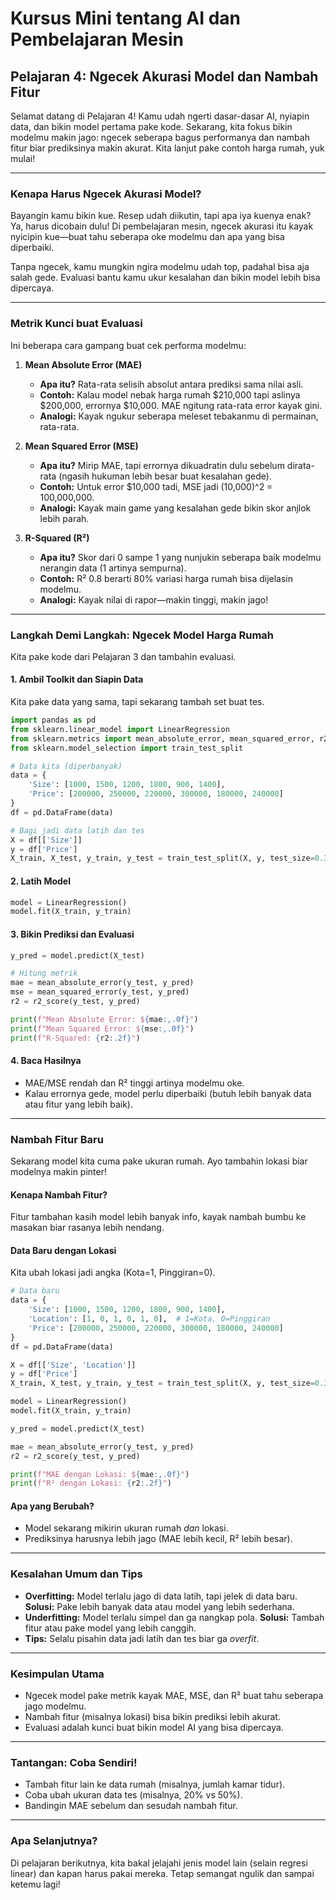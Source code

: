 # Kursus Mini tentang AI dan Pembelajaran Mesin

## Pelajaran 4: Ngecek Akurasi Model dan Nambah Fitur

Selamat datang di Pelajaran 4! Kamu udah ngerti dasar-dasar AI, nyiapin data, dan bikin model pertama pake kode. Sekarang, kita fokus bikin modelmu makin jago: ngecek seberapa bagus performanya dan nambah fitur biar prediksinya makin akurat. Kita lanjut pake contoh harga rumah, yuk mulai!

---

### Kenapa Harus Ngecek Akurasi Model?

Bayangin kamu bikin kue. Resep udah diikutin, tapi apa iya kuenya enak? Ya, harus dicobain dulu! Di pembelajaran mesin, ngecek akurasi itu kayak nyicipin kue—buat tahu seberapa oke modelmu dan apa yang bisa diperbaiki.

Tanpa ngecek, kamu mungkin ngira modelmu udah top, padahal bisa aja salah gede. Evaluasi bantu kamu ukur kesalahan dan bikin model lebih bisa dipercaya.

---

### Metrik Kunci buat Evaluasi

Ini beberapa cara gampang buat cek performa modelmu:

1. **Mean Absolute Error (MAE)**  
   - **Apa itu?** Rata-rata selisih absolut antara prediksi sama nilai asli.  
   - **Contoh:** Kalau model nebak harga rumah $210,000 tapi aslinya $200,000, errornya $10,000. MAE ngitung rata-rata error kayak gini.  
   - **Analogi:** Kayak ngukur seberapa meleset tebakanmu di permainan, rata-rata.

2. **Mean Squared Error (MSE)**  
   - **Apa itu?** Mirip MAE, tapi errornya dikuadratin dulu sebelum dirata-rata (ngasih hukuman lebih besar buat kesalahan gede).  
   - **Contoh:** Untuk error $10,000 tadi, MSE jadi (10,000)^2 = 100,000,000.  
   - **Analogi:** Kayak main game yang kesalahan gede bikin skor anjlok lebih parah.

3. **R-Squared (R²)**  
   - **Apa itu?** Skor dari 0 sampe 1 yang nunjukin seberapa baik modelmu nerangin data (1 artinya sempurna).  
   - **Contoh:** R² 0.8 berarti 80% variasi harga rumah bisa dijelasin modelmu.  
   - **Analogi:** Kayak nilai di rapor—makin tinggi, makin jago!

---

### Langkah Demi Langkah: Ngecek Model Harga Rumah

Kita pake kode dari Pelajaran 3 dan tambahin evaluasi.

#### 1. Ambil Toolkit dan Siapin Data

Kita pake data yang sama, tapi sekarang tambah set buat tes.

```python
import pandas as pd
from sklearn.linear_model import LinearRegression
from sklearn.metrics import mean_absolute_error, mean_squared_error, r2_score
from sklearn.model_selection import train_test_split

# Data kita (diperbanyak)
data = {
    'Size': [1000, 1500, 1200, 1800, 900, 1400],
    'Price': [200000, 250000, 220000, 300000, 180000, 240000]
}
df = pd.DataFrame(data)

# Bagi jadi data latih dan tes
X = df[['Size']]
y = df['Price']
X_train, X_test, y_train, y_test = train_test_split(X, y, test_size=0.3, random_state=42)
```

#### 2. Latih Model

```python
model = LinearRegression()
model.fit(X_train, y_train)
```

#### 3. Bikin Prediksi dan Evaluasi

```python
y_pred = model.predict(X_test)

# Hitung metrik
mae = mean_absolute_error(y_test, y_pred)
mse = mean_squared_error(y_test, y_pred)
r2 = r2_score(y_test, y_pred)

print(f"Mean Absolute Error: ${mae:,.0f}")
print(f"Mean Squared Error: ${mse:,.0f}")
print(f"R-Squared: {r2:.2f}")
```

#### 4. Baca Hasilnya

- MAE/MSE rendah dan R² tinggi artinya modelmu oke.  
- Kalau errornya gede, model perlu diperbaiki (butuh lebih banyak data atau fitur yang lebih baik).

---

### Nambah Fitur Baru

Sekarang model kita cuma pake ukuran rumah. Ayo tambahin lokasi biar modelnya makin pinter!

#### Kenapa Nambah Fitur?

Fitur tambahan kasih model lebih banyak info, kayak nambah bumbu ke masakan biar rasanya lebih nendang.

#### Data Baru dengan Lokasi

Kita ubah lokasi jadi angka (Kota=1, Pinggiran=0).

```python
# Data baru
data = {
    'Size': [1000, 1500, 1200, 1800, 900, 1400],
    'Location': [1, 0, 1, 0, 1, 0],  # 1=Kota, 0=Pinggiran
    'Price': [200000, 250000, 220000, 300000, 180000, 240000]
}
df = pd.DataFrame(data)

X = df[['Size', 'Location']]
y = df['Price']
X_train, X_test, y_train, y_test = train_test_split(X, y, test_size=0.3, random_state=42)

model = LinearRegression()
model.fit(X_train, y_train)

y_pred = model.predict(X_test)

mae = mean_absolute_error(y_test, y_pred)
r2 = r2_score(y_test, y_pred)

print(f"MAE dengan Lokasi: ${mae:,.0f}")
print(f"R² dengan Lokasi: {r2:.2f}")
```

#### Apa yang Berubah?

- Model sekarang mikirin ukuran rumah *dan* lokasi.  
- Prediksinya harusnya lebih jago (MAE lebih kecil, R² lebih besar).

---

### Kesalahan Umum dan Tips

- **Overfitting:** Model terlalu jago di data latih, tapi jelek di data baru. **Solusi:** Pake lebih banyak data atau model yang lebih sederhana.  
- **Underfitting:** Model terlalu simpel dan ga nangkap pola. **Solusi:** Tambah fitur atau pake model yang lebih canggih.  
- **Tips:** Selalu pisahin data jadi latih dan tes biar ga *overfit*.

---

### Kesimpulan Utama

- Ngecek model pake metrik kayak MAE, MSE, dan R² buat tahu seberapa jago modelmu.  
- Nambah fitur (misalnya lokasi) bisa bikin prediksi lebih akurat.  
- Evaluasi adalah kunci buat bikin model AI yang bisa dipercaya.

---

### Tantangan: Coba Sendiri!

- Tambah fitur lain ke data rumah (misalnya, jumlah kamar tidur).  
- Coba ubah ukuran data tes (misalnya, 20% vs 50%).  
- Bandingin MAE sebelum dan sesudah nambah fitur.

---

### Apa Selanjutnya?

Di pelajaran berikutnya, kita bakal jelajahi jenis model lain (selain regresi linear) dan kapan harus pakai mereka. Tetap semangat ngulik dan sampai ketemu lagi!